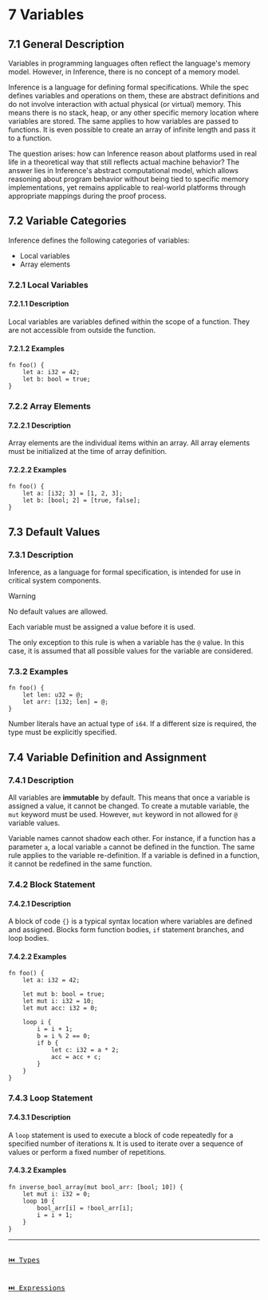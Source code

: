 # 7 Variables

## 7.1 General Description

Variables in programming languages often reflect the language's memory model. However, in Inference, there is no concept of a memory model.

Inference is a language for defining formal specifications. While the spec defines variables and operations on them, these are abstract definitions and do not involve interaction with actual physical (or virtual) memory. This means there is no stack, heap, or any other specific memory location where variables are stored. The same applies to how variables are passed to functions. It is even possible to create an array of infinite length and pass it to a function.

The question arises: how can Inference reason about platforms used in real life in a theoretical way that still reflects actual machine behavior? The answer lies in Inference's abstract computational model, which allows reasoning about program behavior without being tied to specific memory implementations, yet remains applicable to real-world platforms through appropriate mappings during the proof process.

## 7.2 Variable Categories

Inference defines the following categories of variables:

- Local variables
- Array elements

### 7.2.1 Local Variables

#### 7.2.1.1 Description

Local variables are variables defined within the scope of a function. They are not accessible from outside the function.

#### 7.2.1.2 Examples

```inference
fn foo() {
    let a: i32 = 42;
    let b: bool = true;
}
```

### 7.2.2 Array Elements

#### 7.2.2.1 Description

Array elements are the individual items within an array. All array elements must be initialized at the time of array definition.

#### 7.2.2.2 Examples

```inference
fn foo() {
    let a: [i32; 3] = [1, 2, 3];
    let b: [bool; 2] = [true, false];
}
```

## 7.3 Default Values

### 7.3.1 Description

Inference, as a language for formal specification, is intended for use in critical system components.

> [!WARNING]
> No default values are allowed.

Each variable must be assigned a value before it is used.

The only exception to this rule is when a variable has the `@` value. In this case, it is assumed that all possible values for the variable are considered.

### 7.3.2 Examples

```inference
fn foo() {
    let len: u32 = @;
    let arr: [i32; len] = @;
}
```

Number literals have an actual type of `i64`. If a different size is required, the type must be explicitly specified.

## 7.4 Variable Definition and Assignment

### 7.4.1 Description

All variables are **immutable** by default. This means that once a variable is assigned a value, it cannot be changed. To create a mutable variable, the `mut` keyword must be used. However, `mut` keyword in not allowed for `@` variable values.

Variable names cannot shadow each other. For instance, if a function has a parameter `a`, a local variable `a` cannot be defined in the function. The same rule applies to the variable re-definition. If a variable is defined in a function, it cannot be redefined in the same function.

### 7.4.2 Block Statement

#### 7.4.2.1 Description

A block of code `{}` is a typical syntax location where variables are defined and assigned. Blocks form function bodies, `if` statement branches, and loop bodies.

#### 7.4.2.2 Examples

```inference
fn foo() {
    let a: i32 = 42;

    let mut b: bool = true;
    let mut i: i32 = 10;
    let mut acc: i32 = 0; 

    loop i {
        i = i + 1;
        b = i % 2 == 0;
        if b {        
            let c: i32 = a * 2;
            acc = acc + c;
        }
    }
}
```

### 7.4.3 Loop Statement

#### 7.4.3.1 Description

A `loop` statement is used to execute a block of code repeatedly for a specified number of iterations `N`. It is used to iterate over a sequence of values or perform a fixed number of repetitions.

#### 7.4.3.2 Examples

```inference
fn inverse_bool_array(mut bool_arr: [bool; 10]) {
    let mut i: i32 = 0;
    loop 10 {
        bool_arr[i] = !bool_arr[i];
        i = i + 1;
    }
}
```

---

[<kbd><br>⏮️ Types<br><br></kbd>](./types.md)
[<kbd><br>⏭️ Expressions<br><br></kbd>](./expressions.md)
